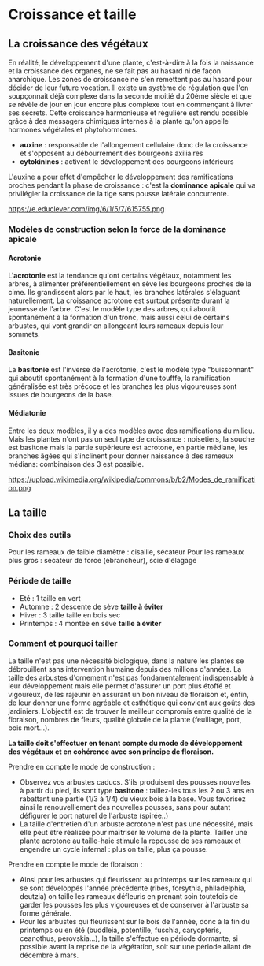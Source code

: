 # Croissance et taille

## La croissance des végétaux

En réalité, le développement d'une plante, c'est-à-dire à la fois la naissance et la croissance des organes, ne se fait pas au hasard ni de façon anarchique. Les zones de croissance ne s'en remettent pas au hasard pour décider de leur future vocation. Il existe un système de régulation que l'on soupçonnait déjà complexe dans la seconde moitié du 20ème siècle et que se révèle de jour en jour encore plus complexe tout en commençant à livrer ses secrets. Cette croissance harmonieuse et régulière est rendu possible grâce à des messagers chimiques internes à la plante qu'on appelle hormones végétales et phytohormones.
* **auxine** : responsable de l'allongement cellulaire donc de la croissance et s'opposent au débourrement des bourgeons axiliaires
* **cytokinines** : activent le développement des bourgeons inférieurs

L'auxine a pour effet d'empêcher le développement des ramifications proches pendant la phase de croissance : c'est la **dominance apicale** qui va privilégier la croissance de la tige sans pousse latérale concurrente. 

https://e.educlever.com/img/6/1/5/7/615755.png

### Modèles de construction selon la force de la dominance apicale

#### Acrotonie

L'**acrotonie** est la tendance qu'ont certains végétaux, notamment les arbres, à alimenter préférentiellement en sève les bourgeons proches de la cime. Ils grandissent alors par le haut, les branches latérales s'élaguant naturellement. La croissance acrotone est surtout présente durant la jeunesse de l'arbre. C'est le modèle type des arbres, qui aboutit spontanément à la formation d'un tronc, mais aussi celui de certains arbustes, qui vont grandir en allongeant leurs rameaux depuis leur sommets.

#### Basitonie

La **basitonie** est l'inverse de l'acrotonie, c'est le modèle type "buissonnant" qui aboutit spontanément à la formation d'une toufffe, la ramification généralisée est très précoce et les branches les plus vigoureuses  sont issues de bourgeons de la base. 

#### Médiatonie 

Entre les deux modèles, il y a des modèles avec des ramifications du milieu. Mais les plantes n'ont pas un seul type de croissance : noisetiers, la souche est basitone mais la partie supérieure est acrotone, en partie médiane, les branches âgées qui s'inclinent pour donner naissance à des rameaux médians: combinaison des 3 est possible.

https://upload.wikimedia.org/wikipedia/commons/b/b2/Modes_de_ramification.png

## La taille

### Choix des outils

Pour les rameaux de faible diamètre : cisaille, sécateur
Pour les rameaux plus gros : sécateur de force (ébrancheur), scie d'élagage

### Période de taille
* Eté : 1 taille en vert
* Automne : 2 descente de sève **taille à éviter**
* Hiver : 3 taille taille en bois sec
* Printemps : 4 montée en sève **taille à éviter**

### Comment et pourquoi tailler

La taille n'est pas une nécessité biologique, dans la nature les plantes se débrouillent sans intervention humaine depuis des millions d'années. La taille des arbustes d'ornement n'est pas fondamentalement indispensable à leur développement mais elle permet d'assurer un port plus étoffé et vigoureux, de les rajeunir en assurant un bon niveau de floraison et, enfin, de leur donner une forme agréable et esthétique qui convient aux goûts des jardiniers.
L'objectif est de trouver le meilleur compromis entre qualité de la floraison, nombres de fleurs, qualité globale de la plante (feuillage, port, bois mort...).

**La taille doit s'effectuer en tenant compte du mode de développement des végétaux et en cohérence avec son principe de floraison.**

Prendre en compte le mode de construction :
* Observez vos arbustes caducs. S'ils produisent des pousses nouvelles à partir du pied, ils sont type **basitone** : taillez-les tous les 2 ou 3 ans en rabattant une partie (1/3 à 1/4) du vieux bois à la base. Vous favorisez ainsi le renouvelllement des nouvelles pousses, sans pour autant défigurer le port naturel de l'arbuste (spirée..)
* La taille d'entretien d'un arbuste acrotone n'est pas une nécessité, mais elle peut être réalisée pour maïtriser le volume de la plante. Tailler une plante acrotone au taille-haie stimule la repousse de ses rameaux et engendre un cycle infernal : plus on taille, plus ça pousse.

Prendre en compte le mode de floraison :
* Ainsi pour les arbustes qui fleurissent au printemps sur les rameaux qui se sont développés l'année précédente (ribes, forsythia, philadelphia, deutzia) on taille les rameaux défleuris en prenant soin toutefois de garder les pousses les plus vigoureuses et de conserver à l'arbuste sa forme générale.
* Pour les arbustes qui fleurissent sur le bois de l'année, donc à la fin du printemps ou en été (buddleia, potentille, fuschia, caryopteris, ceanothus, perovskia...), la taille s'effectue en période dormante, si possible avant la reprise de la végétation, soit sur une période allant de décembre à mars.
